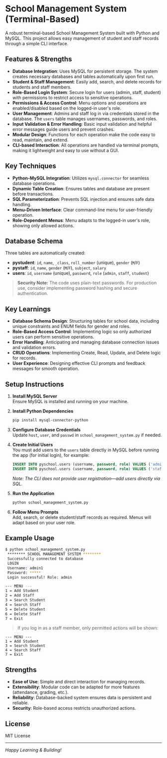 # School Management System (Terminal-Based)

A robust terminal-based School Management System built with Python and MySQL. This project allows easy management of student and staff records through a simple CLI interface.

## Features & Strengths

- **Database Integration**: Uses MySQL for persistent storage. The system creates necessary databases and tables automatically upon first run.
- **Student & Staff Management**: Easily add, search, and delete records for students and staff members.
- **Role-Based Login System**: Secure login for users (admin, staff, student) with permissions to restrict access to sensitive operations.
- **Permissions & Access Control**: Menu options and operations are enabled/disabled based on the logged-in user's role.
- **User Management**: Admins and staff log in via credentials stored in the database. The `users` table manages usernames, passwords, and roles.
- **Input Validation & Error Handling**: Basic input validation and helpful error messages guide users and prevent crashes.
- **Modular Design**: Functions for each operation make the code easy to read, maintain, and extend.
- **CLI-based Interaction**: All operations are handled via terminal prompts, making it lightweight and easy to use without a GUI.

## Key Techniques

- **Python-MySQL Integration**: Utilizes `mysql.connector` for seamless database operations.
- **Dynamic Table Creation**: Ensures tables and database are present before transactions.
- **SQL Parameterization**: Prevents SQL injection and ensures safe data handling.
- **Menu-Driven Interface**: Clear command-line menu for user-friendly operation.
- **Role-Dependent Menus**: Menu adapts to the logged-in user's role, showing only allowed actions.

## Database Schema

Three tables are automatically created:
- **pystudent**: `id`, `name`, `_class`, `roll_number` (unique), `gender` (`M`/`F`)
- **pystaff**: `id`, `name`, `gender` (`M`/`F`), `subject`, `salary`
- **users**: `id`, `username` (unique), `password`, `role` (`admin`, `staff`, `student`)

> **Security Note:** The code uses plain-text passwords. For production use, consider implementing password hashing and secure authentication.

## Key Learnings

- **Database Schema Design**: Structuring tables for school data, including unique constraints and ENUM fields for gender and roles.
- **Role-Based Access Control**: Implementing logic so only authorized users can perform sensitive operations.
- **Error Handling**: Anticipating and managing database connection issues and validation errors.
- **CRUD Operations**: Implementing Create, Read, Update, and Delete logic for records.
- **User Experience**: Designing effective CLI prompts and feedback messages for smooth operation.

## Setup Instructions

1. **Install MySQL Server**  
   Ensure MySQL is installed and running on your machine.

2. **Install Python Dependencies**  
   ```bash
   pip install mysql-connector-python
   ```

3. **Configure Database Credentials**  
   Update `host`, `user`, and `passwd` in `school_management_system.py` if needed.

4. **Create Initial Users**  
   You must add users to the `users` table directly in MySQL before running the app (for initial login), for example:
   ```sql
   INSERT INTO pyschool.users (username, password, role) VALUES ('admin1', 'adminpass', 'admin');
   INSERT INTO pyschool.users (username, password, role) VALUES ('staff1', 'staffpass', 'staff');
   ```
   *Note: The CLI does not provide user registration—add users directly via SQL.*

5. **Run the Application**  
   ```bash
   python school_management_system.py
   ```

6. **Follow Menu Prompts**  
   Add, search, or delete student/staff records as required. Menus will adapt based on your user role.

## Example Usage

```bash
$ python school_management_system.py
 ******** SCHOOL MANAGEMENT SYSTEM ******** 
 Successfully connected to database 
 LOGIN
 Username: admin1
 Password: *****
 Login successful! Role: admin

--- MENU ---
1 = Add Student
2 = Add Staff
3 = Search Student
4 = Search Staff
5 = Delete Student
6 = Delete Staff
7 = Exit
```

> If you log in as a staff member, only permitted actions will be shown:
```
--- MENU ---
1 = Add Student
3 = Search Student
4 = Search Staff
7 = Exit
```

## Strengths

- **Ease of Use**: Simple and direct interaction for managing records.
- **Extensibility**: Modular code can be adapted for more features (attendance, grading, etc.).
- **Reliability**: Database-backed system ensures data is persistent and reliable.
- **Security**: Role-based access restricts unauthorized actions.

## License

MIT License

---

*Happy Learning & Building!*
